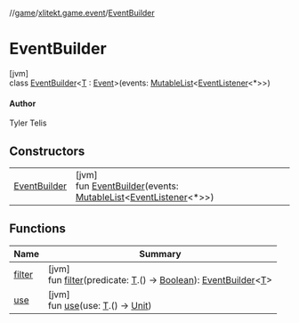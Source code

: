 //[game](../../../index.md)/[xlitekt.game.event](../index.md)/[EventBuilder](index.md)

# EventBuilder

[jvm]\
class [EventBuilder](index.md)&lt;[T](index.md) : [Event](../-event/index.md)&gt;(events: [MutableList](https://kotlinlang.org/api/latest/jvm/stdlib/kotlin.collections/-mutable-list/index.html)&lt;[EventListener](../-event-listener/index.md)&lt;*&gt;&gt;)

#### Author

Tyler Telis

## Constructors

| | |
|---|---|
| [EventBuilder](-event-builder.md) | [jvm]<br>fun [EventBuilder](-event-builder.md)(events: [MutableList](https://kotlinlang.org/api/latest/jvm/stdlib/kotlin.collections/-mutable-list/index.html)&lt;[EventListener](../-event-listener/index.md)&lt;*&gt;&gt;) |

## Functions

| Name | Summary |
|---|---|
| [filter](filter.md) | [jvm]<br>fun [filter](filter.md)(predicate: [T](index.md).() -&gt; [Boolean](https://kotlinlang.org/api/latest/jvm/stdlib/kotlin/-boolean/index.html)): [EventBuilder](index.md)&lt;[T](index.md)&gt; |
| [use](use.md) | [jvm]<br>fun [use](use.md)(use: [T](index.md).() -&gt; [Unit](https://kotlinlang.org/api/latest/jvm/stdlib/kotlin/-unit/index.html)) |
